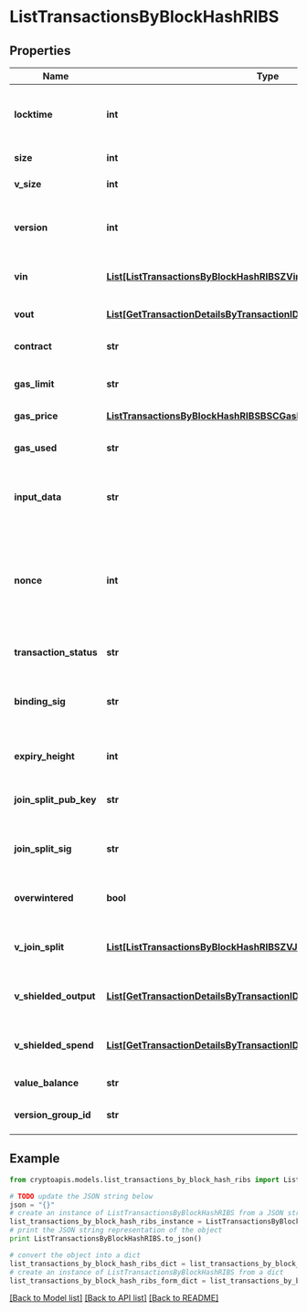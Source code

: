 # ListTransactionsByBlockHashRIBS


## Properties
Name | Type | Description | Notes
------------ | ------------- | ------------- | -------------
**locktime** | **int** | Represents the time at which a particular transaction can be added to the blockchain. | 
**size** | **int** | Represents the total size of this transaction. | 
**v_size** | **int** | Represents the virtual size of this transaction. | 
**version** | **int** | Numeric representation of the transaction Represents the transaction version number. | 
**vin** | [**List[ListTransactionsByBlockHashRIBSZVinInner]**](ListTransactionsByBlockHashRIBSZVinInner.md) | Object Array representation of transaction inputs | 
**vout** | [**List[GetTransactionDetailsByTransactionIDRIBSZVoutInner]**](GetTransactionDetailsByTransactionIDRIBSZVoutInner.md) | Object Array representation of transaction outputs | 
**contract** | **str** | Represents the specific transaction contract. | 
**gas_limit** | **str** | Represents the amount of gas used by this specific transaction alone. | 
**gas_price** | [**ListTransactionsByBlockHashRIBSBSCGasPrice**](ListTransactionsByBlockHashRIBSBSCGasPrice.md) |  | 
**gas_used** | **str** | Represents the exact unit of gas that was used for the transaction. | 
**input_data** | **str** | Represents additional information that is required for the transaction. | 
**nonce** | **int** | Represents the sequential running number for an address, starting from 0 for the first transaction. E.g., if the nonce of a transaction is 10, it would be the 11th transaction sent from the sender&#39;s address. | 
**transaction_status** | **str** | Represents the status of this transaction | 
**binding_sig** | **str** | It is used to enforce balance of Spend and Output transfers, in order to prevent their replay across transactions. | 
**expiry_height** | **int** | Represents a block height after which the transaction will expire. | 
**join_split_pub_key** | **str** | Represents an encoding of a JoinSplitSig public validating key. | 
**join_split_sig** | **str** | Is used to sign transactions that contain at least one JoinSplit description. | 
**overwintered** | **bool** | \&quot;Overwinter\&quot; is the network upgrade for the Zcash blockchain. | 
**v_join_split** | [**List[ListTransactionsByBlockHashRIBSZVJoinSplitInner]**](ListTransactionsByBlockHashRIBSZVJoinSplitInner.md) | Represents a sequence of JoinSplit descriptions using BCTV14 proofs. | 
**v_shielded_output** | [**List[GetTransactionDetailsByTransactionIDRIBSZVShieldedOutputInner]**](GetTransactionDetailsByTransactionIDRIBSZVShieldedOutputInner.md) | Object Array representation of transaction output descriptions | 
**v_shielded_spend** | [**List[GetTransactionDetailsByTransactionIDRIBSZVShieldedSpendInner]**](GetTransactionDetailsByTransactionIDRIBSZVShieldedSpendInner.md) | Object Array representation of transaction spend descriptions | 
**value_balance** | **str** | Defines the transaction value balance. | 
**version_group_id** | **str** | Represents the transaction version group ID. | 

## Example

```python
from cryptoapis.models.list_transactions_by_block_hash_ribs import ListTransactionsByBlockHashRIBS

# TODO update the JSON string below
json = "{}"
# create an instance of ListTransactionsByBlockHashRIBS from a JSON string
list_transactions_by_block_hash_ribs_instance = ListTransactionsByBlockHashRIBS.from_json(json)
# print the JSON string representation of the object
print ListTransactionsByBlockHashRIBS.to_json()

# convert the object into a dict
list_transactions_by_block_hash_ribs_dict = list_transactions_by_block_hash_ribs_instance.to_dict()
# create an instance of ListTransactionsByBlockHashRIBS from a dict
list_transactions_by_block_hash_ribs_form_dict = list_transactions_by_block_hash_ribs.from_dict(list_transactions_by_block_hash_ribs_dict)
```
[[Back to Model list]](../README.md#documentation-for-models) [[Back to API list]](../README.md#documentation-for-api-endpoints) [[Back to README]](../README.md)


